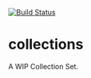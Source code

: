 [![Build Status](https://travis-ci.org/mcneely/collections.svg?branch=master)](https://travis-ci.org/mcneely/collections)
# collections
A WIP Collection Set.